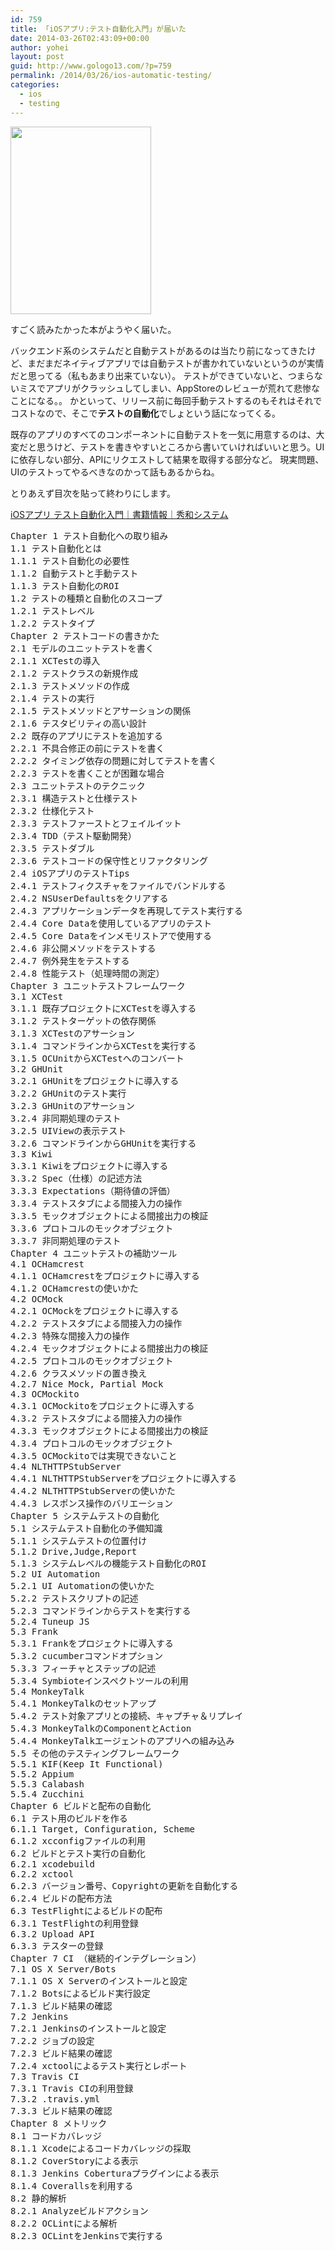 ```yaml
---
id: 759
title: 「iOSアプリ:テスト自動化入門」が届いた
date: 2014-03-26T02:43:09+00:00
author: yohei
layout: post
guid: http://www.gologo13.com/?p=759
permalink: /2014/03/26/ios-automatic-testing/
categories:
  - ios
  - testing
---
```


[ <img src="http://www.gologo13.com/wp-content/uploads/2014/03/IMG_4848-225x300.jpg" alt="" width="225" height="300" class="aligncenter size-medium wp-image-760" />](http://www.amazon.co.jp/gp/product/4798040894/ref=as_li_ss_tl?ie=UTF8&camp=247&creative=7399&creativeASIN=4798040894&linkCode=as2&tag=gologo13-22)<img src="http://ir-jp.amazon-adsystem.com/e/ir?t=gologo13-22&#038;l=as2&#038;o=9&#038;a=4798040894" width="1" height="1" border="0" alt="" style="border:none !important; margin:0px !important;" />

すごく読みたかった本がようやく届いた。

バックエンド系のシステムだと自動テストがあるのは当たり前になってきたけど、まだまだネイティブアプリでは自動テストが書かれていないというのが実情だと思ってる（私もあまり出来ていない）。 テストができていないと、つまらないミスでアプリがクラッシュしてしまい、AppStoreのレビューが荒れて悲惨なことになる。。 かといって、リリース前に毎回手動テストするのもそれはそれでコストなので、そこで**テストの自動化**でしょという話になってくる。

既存のアプリのすべてのコンポーネントに自動テストを一気に用意するのは、大変だと思うけど、テストを書きやすいところから書いていければいいと思う。UIに依存しない部分、APIにリクエストして結果を取得する部分など。 現実問題、UIのテストってやるべきなのかって話もあるからね。

とりあえず目次を貼って終わりにします。

[iOSアプリ テスト自動化入門｜書籍情報｜秀和システム](http://www.shuwasystem.co.jp/products/7980html/4089.html)

<pre class="nums:false lang:default decode:true " >Chapter 1 テスト自動化への取り組み
1.1 テスト自動化とは
1.1.1 テスト自動化の必要性
1.1.2 自動テストと手動テスト
1.1.3 テスト自動化のROI
1.2 テストの種類と自動化のスコープ
1.2.1 テストレベル
1.2.2 テストタイプ
Chapter 2 テストコードの書きかた
2.1 モデルのユニットテストを書く
2.1.1 XCTestの導入
2.1.2 テストクラスの新規作成
2.1.3 テストメソッドの作成
2.1.4 テストの実行
2.1.5 テストメソッドとアサーションの関係
2.1.6 テスタビリティの高い設計
2.2 既存のアプリにテストを追加する
2.2.1 不具合修正の前にテストを書く
2.2.2 タイミング依存の問題に対してテストを書く
2.2.3 テストを書くことが困難な場合
2.3 ユニットテストのテクニック
2.3.1 構造テストと仕様テスト
2.3.2 仕様化テスト
2.3.3 テストファーストとフェイルイット
2.3.4 TDD（テスト駆動開発）
2.3.5 テストダブル
2.3.6 テストコードの保守性とリファクタリング
2.4 iOSアプリのテストTips
2.4.1 テストフィクスチャをファイルでバンドルする
2.4.2 NSUserDefaultsをクリアする
2.4.3 アプリケーションデータを再現してテスト実行する
2.4.4 Core Dataを使用しているアプリのテスト
2.4.5 Core Dataをインメモリストアで使用する
2.4.6 非公開メソッドをテストする
2.4.7 例外発生をテストする
2.4.8 性能テスト（処理時間の測定）
Chapter 3 ユニットテストフレームワーク
3.1 XCTest
3.1.1 既存プロジェクトにXCTestを導入する
3.1.2 テストターゲットの依存関係
3.1.3 XCTestのアサーション
3.1.4 コマンドラインからXCTestを実行する
3.1.5 OCUnitからXCTestへのコンバート
3.2 GHUnit
3.2.1 GHUnitをプロジェクトに導入する
3.2.2 GHUnitのテスト実行
3.2.3 GHUnitのアサーション
3.2.4 非同期処理のテスト
3.2.5 UIViewの表示テスト
3.2.6 コマンドラインからGHUnitを実行する
3.3 Kiwi
3.3.1 Kiwiをプロジェクトに導入する
3.3.2 Spec（仕様）の記述方法
3.3.3 Expectations（期待値の評価）
3.3.4 テストスタブによる間接入力の操作
3.3.5 モックオブジェクトによる間接出力の検証
3.3.6 プロトコルのモックオブジェクト
3.3.7 非同期処理のテスト
Chapter 4 ユニットテストの補助ツール
4.1 OCHamcrest
4.1.1 OCHamcrestをプロジェクトに導入する
4.1.2 OCHamcrestの使いかた
4.2 OCMock
4.2.1 OCMockをプロジェクトに導入する
4.2.2 テストスタブによる間接入力の操作
4.2.3 特殊な間接入力の操作
4.2.4 モックオブジェクトによる間接出力の検証
4.2.5 プロトコルのモックオブジェクト
4.2.6 クラスメソッドの置き換え
4.2.7 Nice Mock, Partial Mock
4.3 OCMockito
4.3.1 OCMockitoをプロジェクトに導入する
4.3.2 テストスタブによる間接入力の操作
4.3.3 モックオブジェクトによる間接出力の検証
4.3.4 プロトコルのモックオブジェクト
4.3.5 OCMockitoでは実現できないこと
4.4 NLTHTTPStubServer
4.4.1 NLTHTTPStubServerをプロジェクトに導入する
4.4.2 NLTHTTPStubServerの使いかた
4.4.3 レスポンス操作のバリエーション
Chapter 5 システムテストの自動化
5.1 システムテスト自動化の予備知識
5.1.1 システムテストの位置付け
5.1.2 Drive,Judge,Report
5.1.3 システムレベルの機能テスト自動化のROI
5.2 UI Automation
5.2.1 UI Automationの使いかた
5.2.2 テストスクリプトの記述
5.2.3 コマンドラインからテストを実行する
5.2.4 Tuneup JS
5.3 Frank
5.3.1 Frankをプロジェクトに導入する
5.3.2 cucumberコマンドオプション
5.3.3 フィーチャとステップの記述
5.3.4 Symbioteインスペクトツールの利用
5.4 MonkeyTalk
5.4.1 MonkeyTalkのセットアップ
5.4.2 テスト対象アプリとの接続、キャプチャ＆リプレイ
5.4.3 MonkeyTalkのComponentとAction
5.4.4 MonkeyTalkエージェントのアプリへの組み込み
5.5 その他のテスティングフレームワーク
5.5.1 KIF(Keep It Functional)
5.5.2 Appium
5.5.3 Calabash
5.5.4 Zucchini
Chapter 6 ビルドと配布の自動化
6.1 テスト用のビルドを作る
6.1.1 Target, Configuration, Scheme
6.1.2 xcconfigファイルの利用
6.2 ビルドとテスト実行の自動化
6.2.1 xcodebuild
6.2.2 xctool
6.2.3 バージョン番号、Copyrightの更新を自動化する
6.2.4 ビルドの配布方法
6.3 TestFlightによるビルドの配布
6.3.1 TestFlightの利用登録
6.3.2 Upload API
6.3.3 テスターの登録
Chapter 7 CI （継続的インテグレーション）
7.1 OS X Server/Bots
7.1.1 OS X Serverのインストールと設定
7.1.2 Botsによるビルド実行設定
7.1.3 ビルド結果の確認
7.2 Jenkins
7.2.1 Jenkinsのインストールと設定
7.2.2 ジョブの設定
7.2.3 ビルド結果の確認
7.2.4 xctoolによるテスト実行とレポート
7.3 Travis CI
7.3.1 Travis CIの利用登録
7.3.2 .travis.yml
7.3.3 ビルド結果の確認
Chapter 8 メトリック
8.1 コードカバレッジ
8.1.1 Xcodeによるコードカバレッジの採取
8.1.2 CoverStoryによる表示
8.1.3 Jenkins Coberturaプラグインによる表示
8.1.4 Coverallsを利用する
8.2 静的解析
8.2.1 Analyzeビルドアクション
8.2.2 OCLintによる解析
8.2.3 OCLintをJenkinsで実行する</pre>